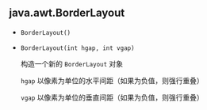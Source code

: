 ## java.awt.BorderLayout

* `BorderLayout()`

* `BorderLayout(int hgap, int vgap)`

    构造一个新的 `BorderLayout` 对象
    
    `hgap` 以像素为单位的水平间距（如果为负值，则强行重叠）
    
    `vgap` 以像素为单位的垂直间距（如果为负值，则强行重叠）
